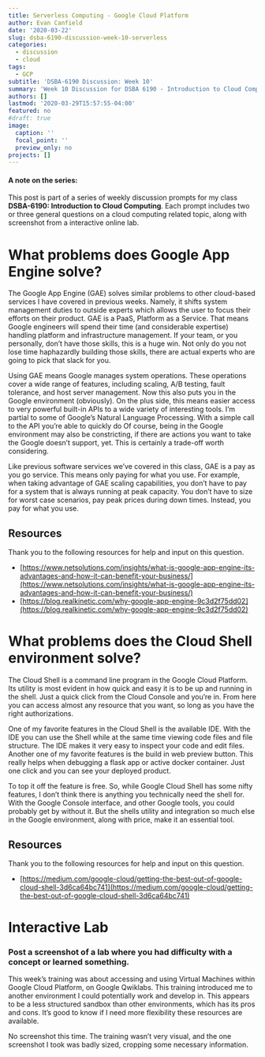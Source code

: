```yaml
---
title: Serverless Computing - Google Cloud Platform
author: Evan Canfield
date: '2020-03-22'
slug: dsba-6190-discussion-week-10-serverless
categories:
  - discussion
  - cloud
tags:
  - GCP
subtitle: 'DSBA-6190 Discussion: Week 10'
summary: 'Week 10 Discussion for DSBA 6190 - Introduction to Cloud Computing'
authors: []
lastmod: '2020-03-29T15:57:55-04:00'
featured: no
#draft: true
image:
  caption: ''
  focal_point: ''
  preview_only: no
projects: []
---
```

#### A note on the series:
This post is part of a series of weekly discussion prompts for my class **DSBA-6190: Introduction to Cloud Computing**. Each prompt includes two or three general questions on a cloud computing related topic, along with screenshot from a interactive online lab.

# What problems does Google App Engine solve?
The Google App Engine (GAE) solves similar problems to other cloud-based services I have covered in previous weeks. Namely, it shifts system management duties to outside experts which allows the user to focus their efforts on their product. GAE is a PaaS, Platform as a Service. That means Google engineers will spend their time (and considerable expertise) handling platform and infrastructure management. If your team, or you personally, don’t have those skills, this is a huge win. Not only do you not lose time haphazardly building those skills, there are actual experts who are going to pick that slack for you.

Using GAE means Google manages system operations. These operations cover a wide range of features, including scaling, A/B testing, fault tolerance, and host server management. Now this also puts you in the Google environment (obviously). On the plus side, this means easier access to very powerful built-in APIs to a wide variety of interesting tools. I’m partial to some of Google’s Natural Language Processing. With a simple call to the API you’re able to quickly do Of course, being in the Google environment may also be constricting, if there are actions you want to take the Google doesn’t support, yet. This is certainly a trade-off worth considering.

Like previous software services we’ve covered in this class, GAE is a pay as you go service. This means only paying for what you use. For example, when taking advantage of GAE scaling capabilities, you don’t have to pay for a system that is always running at peak capacity. You don’t have to size for worst case scenarios, pay peak prices during down times. Instead, you pay for what you use.

## Resources
Thank you to the following resources for help and input on this question.

* [https://www.netsolutions.com/insights/what-is-google-app-engine-its-advantages-and-how-it-can-benefit-your-business/](https://www.netsolutions.com/insights/what-is-google-app-engine-its-advantages-and-how-it-can-benefit-your-business/)
* [https://blog.realkinetic.com/why-google-app-engine-9c3d2f75dd02](https://blog.realkinetic.com/why-google-app-engine-9c3d2f75dd02)

# What problems does the Cloud Shell environment solve?
The Cloud Shell is a command line program in the Google Cloud Platform. Its utility is most evident in how quick and easy it is to be up and running in the shell. Just a quick click from the Cloud Console and you’re in. From here you can access almost any resource that you want, so long as you have the right authorizations.

One of my favorite features in the Cloud Shell is the available IDE. With the IDE you can use the Shell while at the same time viewing code files and file structure. The IDE makes it very easy to inspect your code and edit files. Another one of my favorite features is the build in web preview button. This really helps when debugging a flask app or active docker container. Just one click and you can see your deployed product.

To top it off the feature is free. So, while Google Cloud Shell has some nifty features, I don’t think there is anything you technically need the shell for. With the Google Console interface, and other Google tools, you could probably get by without it. But the shells utility and integration so much else in the Google environment, along with price, make it an essential tool.

## Resources
Thank you to the following resources for help and input on this question.

* [https://medium.com/google-cloud/getting-the-best-out-of-google-cloud-shell-3d6ca64bc741](https://medium.com/google-cloud/getting-the-best-out-of-google-cloud-shell-3d6ca64bc741)

# Interactive Lab
### Post a screenshot of a lab where you had difficulty with a concept or learned something.
This week’s training was about accessing and using Virtual Machines within Google Cloud Platform, on Google Qwiklabs. This training introduced me to another environment I could potentially work and develop in. This appears to be a less structured sandbox than other environments, which has its pros and cons. It’s good to know if I need more flexibility these resources are available.

No screenshot this time. The training wasn’t very visual, and the one screenshot I took was badly sized, cropping some necessary information.


